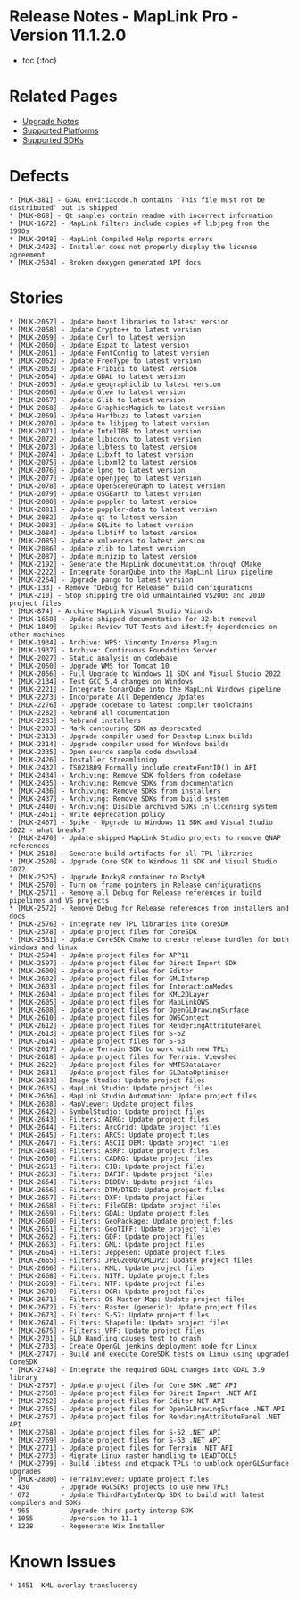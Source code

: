 # Release Notes - MapLink Pro - Version 11.1.2.0

* toc
{:toc}

# Related Pages
- [Upgrade Notes](../../support/install-and-upgrade)
- [Supported Platforms](../../support/platform-support)
- [Supported SDKs](../../support/sdk-support.md)

# Defects
    * [MLK-381] - GDAL envitiacode.h contains 'This file must not be distributed' but is shipped
    * [MLK-868] - Qt samples contain readme with incorrect information
    * [MLK-1672] - MapLink Filters include copies of libjpeg from the 1990s
    * [MLK-2048] - MapLink Compiled Help reports errors
    * [MLK-2493] - Installer does not properly display the license agreement
    * [MLK-2504] - Broken doxygen generated API docs

# Stories
    * [MLK-2057] - Update boost libraries to latest version
    * [MLK-2058] - Update Crypto++ to latest version
    * [MLK-2059] - Update Curl to latest version
    * [MLK-2060] - Update Expat to latest version
    * [MLK-2061] - Update FontConfig to latest version
    * [MLK-2062] - Update FreeType to latest version
    * [MLK-2063] - Update Fribidi to latest version
    * [MLK-2064] - Update GDAL to latest version
    * [MLK-2065] - Update geographiclib to latest version
    * [MLK-2066] - Update Glew to latest version
    * [MLK-2067] - Update Glib to latest version
    * [MLK-2068] - Update GraphicsMagick to latest version
    * [MLK-2069] - Update Harfbuzz to latest version
    * [MLK-2070] - Update to libjpeg to latest version
    * [MLK-2071] - Update IntelTBB to latest version
    * [MLK-2072] - Update libiconv to latest version
    * [MLK-2073] - Update libtess to latest version
    * [MLK-2074] - Update Libxft to latest version
    * [MLK-2075] - Update libxml2 to latest version
    * [MLK-2076] - Update lpng to latest version
    * [MLK-2077] - Update openjpeg to latest version
    * [MLK-2078] - Update OpenSceneGraph to latest version
    * [MLK-2079] - Update OSGEarth to latest version
    * [MLK-2080] - Update poppler to latest version
    * [MLK-2081] - Update poppler-data to latest version
    * [MLK-2082] - Update qt to latest version
    * [MLK-2083] - Update SQLite to latest version
    * [MLK-2084] - Update libtiff to latest version
    * [MLK-2085] - Update xmlxerces to latest version
    * [MLK-2086] - Update zlib to latest version
    * [MLK-2087] - Update minizip to latest version
    * [MLK-2192] - Generate the MapLink documentation through CMake
    * [MLK-2222] - Integrate SonarQube into the MapLink Linux pipeline
    * [MLK-2264] - Upgrade pango to latest version
    * [MLK-133] - Remove "Debug for Release" build configurations
    * [MLK-210] - Stop shipping the old unmaintained VS2005 and 2010 project files
    * [MLK-874] - Archive MapLink Visual Studio Wizards
    * [MLK-1658] - Update shipped documentation for 32-bit removal
    * [MLK-1849] - Spike: Review TUT Tests and identify dependencies on other machines
    * [MLK-1934] - Archive: WPS: Vincenty Inverse Plugin
    * [MLK-1937] - Archive: Continuous Foundation Server
    * [MLK-2027] - Static analysis on codebase
    * [MLK-2050] - Upgrade WMS for Tomcat 10
    * [MLK-2056] - Full Upgrade to Windows 11 SDK and Visual Studio 2022
    * [MLK-2134] - Test GCC 5.4 changes on Windows
    * [MLK-2221] - Integrate SonarQube into the MapLink Windows pipeline
    * [MLK-2273] - Incorporate All Dependency Updates
    * [MLK-2276] - Upgrade codebase to latest compiler toolchains
    * [MLK-2282] - Rebrand all documentation
    * [MLK-2283] - Rebrand installers
    * [MLK-2303] - Mark contouring SDK as deprecated
    * [MLK-2313] - Upgrade compiler used for Desktop Linux builds
    * [MLK-2314] - Upgrade compiler used for Windows builds
    * [MLK-2335] - Open source sample code download
    * [MLK-2426] - Installer Streamlining
    * [MLK-2432] - TS023809 Formally include createFontID() in API
    * [MLK-2434] - Archiving: Remove SDK folders from codebase
    * [MLK-2435] - Archiving: Remove SDKs from documentation
    * [MLK-2436] - Archiving: Remove SDKs from installers
    * [MLK-2437] - Archiving: Remove SDKs from build system
    * [MLK-2440] - Archiving: Disable archived SDKs in licensing system
    * [MLK-2461] - Write deprecation policy
    * [MLK-2467] - Spike - Upgrade to Windows 11 SDK and Visual Studio 2022 - what breaks?
    * [MLK-2470] - Update shipped MapLink Studio projects to remove QNAP references
    * [MLK-2518] - Generate build artifacts for all TPL libraries
    * [MLK-2520] - Upgrade Core SDK to Windows 11 SDK and Visual Studio 2022
    * [MLK-2525] - Upgrade Rocky8 container to Rocky9
    * [MLK-2570] - Turn on frame pointers in Release configurations
    * [MLK-2571] - Remove all Debug for Release references in build pipelines and VS projects
    * [MLK-2572] - Remove Debug for Release references from installers and docs
    * [MLK-2576] - Integrate new TPL libraries into CoreSDK
    * [MLK-2578] - Update project files for CoreSDK 
    * [MLK-2581] - Update CoreSDK Cmake to create release bundles for both windows and linux
    * [MLK-2594] - Update project files for APP11
    * [MLK-2597] - Update project files for Direct Import SDK
    * [MLK-2600] - Update project files for Editor
    * [MLK-2602] - Update project files for GMLInterop
    * [MLK-2603] - Update project files for InteractionModes
    * [MLK-2604] - Update project files for KML2DLayer
    * [MLK-2605] - Update project files for MapLinkOWS
    * [MLK-2608] - Update project files for OpenGLDrawingSurface
    * [MLK-2610] - Update project files for OWSContext
    * [MLK-2612] - Update project files for RenderingAttributePanel
    * [MLK-2613] - Update project files for S-52
    * [MLK-2614] - Update project files for S-63
    * [MLK-2617] - Update Terrain SDK to work with new TPLs
    * [MLK-2618] - Update project files for Terrain: Viewshed
    * [MLK-2622] - Update project files for WMTSDataLayer
    * [MLK-2631] - Update project files for GLDataOptimiser
    * [MLK-2633] - Image Studio: Update project files
    * [MLK-2635] - MapLink Studio: Update project files
    * [MLK-2636] - MapLink Studio Automation: Update project files
    * [MLK-2638] - MapViewer: Update project files
    * [MLK-2642] - SymbolStudio: Update project files
    * [MLK-2643] - Filters: ADRG: Update project files
    * [MLK-2644] - Filters: ArcGrid: Update project files
    * [MLK-2645] - Filters: ARCS: Update project files
    * [MLK-2647] - Filters: ASCII DEM: Update project files
    * [MLK-2648] - Filters: ASRP: Update project files
    * [MLK-2650] - Filters: CADRG: Update project files
    * [MLK-2651] - Filters: CIB: Update project files
    * [MLK-2653] - Filters: DAFIF: Update project files
    * [MLK-2654] - Filters: DBDBV: Update project files
    * [MLK-2656] - Filters: DTM/DTED: Update project files
    * [MLK-2657] - Filters: DXF: Update project files
    * [MLK-2658] - Filters: FileGDB: Update project files
    * [MLK-2659] - Filters: GDAL: Update project files
    * [MLK-2660] - Filters: GeoPackage: Update project files
    * [MLK-2661] - Filters: GeoTIFF: Update project files
    * [MLK-2662] - Filters: GDF: Update project files
    * [MLK-2663] - Filters: GML: Update project files
    * [MLK-2664] - Filters: Jeppesen: Update project files
    * [MLK-2665] - Filters: JPEG2000/GMLJP2: Update project files
    * [MLK-2666] - Filters: KML: Update project files
    * [MLK-2668] - Filters: NITF: Update project files
    * [MLK-2669] - Filters: NTF: Update project files
    * [MLK-2670] - Filters: OGR: Update project files
    * [MLK-2671] - Filters: OS Master Map: Update project files
    * [MLK-2672] - Filters: Raster (generic): Update project files
    * [MLK-2673] - Filters: S-57: Update project files
    * [MLK-2674] - Filters: Shapefile: Update project files
    * [MLK-2675] - Filters: VPF: Update project files
    * [MLK-2701] - SLD Handling causes test to crash
    * [MLK-2703] - Create OpenGL jenkins deployment node for Linux
    * [MLK-2747] - Build and execute CoreSDK tests on Linux using upgraded CoreSDK
    * [MLK-2748] - Integrate the required GDAL changes into GDAL 3.9 library
    * [MLK-2757] - Update project files for Core SDK .NET API
    * [MLK-2760] - Update project files for Direct Import .NET API
    * [MLK-2762] - Update project files for Editor.NET API
    * [MLK-2765] - Update project files for OpenGLDrawingSurface .NET API
    * [MLK-2767] - Update project files for RenderingAttributePanel .NET API
    * [MLK-2768] - Update project files for S-52 .NET API
    * [MLK-2769] - Update project files for S-63 .NET API
    * [MLK-2771] - Update project files for Terrain .NET API
    * [MLK-2773] - Migrate Linux raster handling to LEADTOOLS
    * [MLK-2799] - Build libtess and etcpack TPLs to unblock openGLSurface upgrades
    * [MLK-2800] - TerrainViewer: Update project files
    * 430        - Upgrade OGCSDKs projects to use new TPLs
    * 672        - Update ThirdPartyInterOp SDK to build with latest compilers and SDKs
    * 965        - Upgrade third party interop SDK
    * 1055       - Upversion to 11.1
    * 1228       - Regenerate Wix Installer
    

# Known Issues
    * 1451	KML overlay translucency